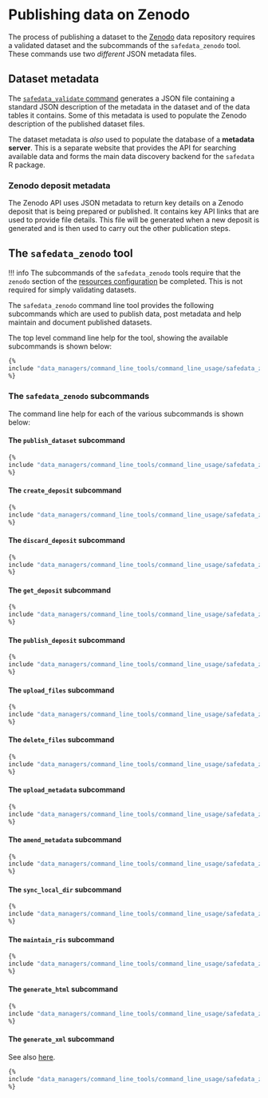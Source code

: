 # Publishing data on Zenodo

The process of publishing a dataset to the [Zenodo](https://zenodo.org) data repository
requires a validated dataset and the subcommands of the `safedata_zenodo` tool. These
commands use two _different_ JSON metadata files.

## Dataset metadata

The [`safedata_validate` command](./safedata_validate.md) generates a JSON file
containing a standard JSON description of the metadata in the dataset and of the data
tables it contains. Some of this metadata is used to populate the Zenodo description of
the published dataset files.

The dataset metadata is _also_ used to populate the database of a **metadata server**.
This is a separate website that provides the API for searching available data and forms
the main data discovery backend for the `safedata` R package.

### Zenodo deposit metadata

The Zenodo API uses JSON metadata to return key details on a Zenodo
deposit that is being prepared or published. It contains key API links that are
used to provide file details. This file will be generated when a new deposit is
generated and is then used to carry out the other publication steps.

## The `safedata_zenodo` tool

!!! info
    The subcommands of the `safedata_zenodo` tools require that the `zenodo`
    section of the [resources configuration](../install/configuration.md#publication-configuration)
    be completed. This is not required for simply validating datasets.

The `safedata_zenodo` command line tool provides the following subcommands which
are used to publish data, post metadata and help maintain and document published
datasets.

The top level command line help for the tool, showing the available subcommands
is shown below:

```bash
{%
include "data_managers/command_line_tools/command_line_usage/safedata_zenodo_top.txt"
%}
```

### The `safedata_zenodo` subcommands

The command line help for each of the various subcommands is shown below:

#### The `publish_dataset` subcommand

```sh
{%
include "data_managers/command_line_tools/command_line_usage/safedata_zenodo_publish_dataset.txt"
%}
```

#### The `create_deposit` subcommand

```sh
{%
include "data_managers/command_line_tools/command_line_usage/safedata_zenodo_create_deposit.txt"
%}
```

#### The `discard_deposit` subcommand

```sh
{%
include "data_managers/command_line_tools/command_line_usage/safedata_zenodo_discard_deposit.txt"
%}
```

#### The `get_deposit` subcommand

```sh
{%
include "data_managers/command_line_tools/command_line_usage/safedata_zenodo_get_deposit.txt"
%}
```

#### The `publish_deposit` subcommand

```sh
{%
include "data_managers/command_line_tools/command_line_usage/safedata_zenodo_publish_deposit.txt"
%}
```

#### The `upload_files` subcommand

```sh
{%
include "data_managers/command_line_tools/command_line_usage/safedata_zenodo_upload_files.txt"
%}
```

#### The `delete_files` subcommand

```sh
{%
include "data_managers/command_line_tools/command_line_usage/safedata_zenodo_delete_files.txt"
%}
```

#### The `upload_metadata` subcommand

```sh
{%
include "data_managers/command_line_tools/command_line_usage/safedata_zenodo_upload_metadata.txt"
%}
```

#### The `amend_metadata` subcommand

```sh
{%
include "data_managers/command_line_tools/command_line_usage/safedata_zenodo_amend_metadata.txt"
%}
```

#### The `sync_local_dir` subcommand

```sh
{%
include "data_managers/command_line_tools/command_line_usage/safedata_zenodo_sync_local_dir.txt"
%}
```

#### The `maintain_ris` subcommand

```sh
{%
include "data_managers/command_line_tools/command_line_usage/safedata_zenodo_maintain_ris.txt"
%}
```

#### The `generate_html` subcommand

```sh
{%
include "data_managers/command_line_tools/command_line_usage/safedata_zenodo_generate_html.txt"
%}
```

#### The `generate_xml` subcommand

See also [here](../install/configuration.md#xml-configuration).

```sh
{%
include "data_managers/command_line_tools/command_line_usage/safedata_zenodo_generate_xml.txt"
%}
```
